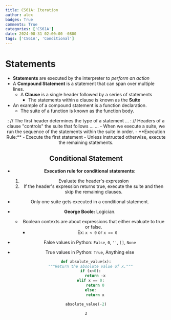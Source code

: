 ```yaml
---
title: CS61A: Iteration
author: alex
badges: True
comments: True
categories: ['CS61A']
date: 2024-08-31 02:00:00 -0800
tags: ['CS61A', 'Conditional']
---
```


# Statements
- **Statements** are executed by the interpreter to *perform an action*
- A **Compound Statement** is a statement that can span over multiple lines.
    - A **Clause** is a single header followed by a series of statements
        - The statements within a clause is known as the **Suite**
- An example of a compound statement is a function declaration.
    - The suite of a function is known as the function body.
<header>:           // The first header determines the type of a statement
    <statement>
    <statement>
    ...
<separating header>:    // Headers of a clause "controls" the suite that follows
    <statement>
    <statement>
    ...
...
- When we execute a suite, we run the sequence of the statements within the suite in order.
- **Execution Rule:**
    - Execute the first statement
    - Unless instructed otherwise, execute the remaining statements.

## Conditional Statement
- **Execution rule for conditional statements:**
    1) Evaluate the header's expression  
    2) If the header's expression returns true, execute the suite and then skip the remaining clauses.  

- Only one suite gets executed in a conditional statement.
- **George Boole:** Logician. 
    - Boolean contexts are about expressions that either evaluate to true or false.
        - Ex: `x < 0` or `x == 0`
- False values in Python: `False`, `0`, `''`, `[]`, `None`
- True values in Python: `True`, Anything else



```python
def absolute_value(x):
    """Return the absolute value of x."""
    if (x<0):
        return -x
    elif x == 0:
        return 0
    else:
        return x

absolute_value(-2)
```




    2


